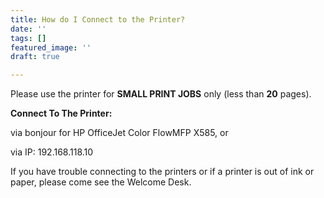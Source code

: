 ```yaml
---
title: How do I Connect to the Printer?
date: ''
tags: []
featured_image: ''
draft: true

---
```

Please use the printer for **SMALL PRINT JOBS** only (less than **20** pages).

**Connect To The Printer:**

via bonjour for HP OfficeJet Color FlowMFP X585, or

via IP: 192.168.118.10

If you have trouble connecting to the printers or if a printer is out of ink or paper, please come see the Welcome Desk.